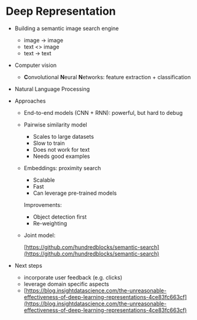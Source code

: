 # Deep Representation

- Building a semantic image search engine
    - image → image
    - text <> image
    - text → text
- Computer vision
    - **C**onvolutional **N**eural **N**etworks: feature extraction + classification
- Natural Language Processing

- Approaches
    - End-to-end models (CNN + RNN): powerful, but hard to debug
    - Pairwise similarity model
        - Scales to large datasets
        - Slow to train
        - Does not work for text
        - Needs good examples
    - Embeddings: proximity search
        - Scalable
        - Fast
        - Can leverage pre-trained models

        Improvements:

        - Object detection first
        - Re-weighting
    - Joint model:

        [https://github.com/hundredblocks/semantic-search](https://github.com/hundredblocks/semantic-search)

- Next steps
    - incorporate user feedback (e.g. clicks)
    - leverage domain specific aspects
    - [https://blog.insightdatascience.com/the-unreasonable-effectiveness-of-deep-learning-representations-4ce83fc663cf](https://blog.insightdatascience.com/the-unreasonable-effectiveness-of-deep-learning-representations-4ce83fc663cf)